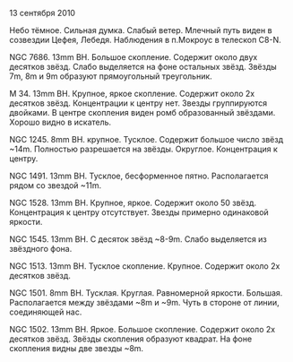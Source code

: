 13 сентября 2010

Небо тёмное. Сильная думка. Слабый ветер. Млечный путь виден в созвездии Цефея, Лебедя. Наблюдения в п.Мокроус в телескоп C8-N.

NGC 7686. 13mm BH. Большое скопление. Содержит около двух десятков звёзд. Слабо выделяется на фоне остальных звёзд. Звёзды 7m, 8m и 9m образуют прямоугольный треугольник.

M 34. 13mm BH. Крупное, яркое скопление. Содержит около 2х десятков звёзд. Концентрации к центру нет. Звезды группируются двойками. В центре скопления виден ромб образованный звёздами. Хорошо видно в искатель.

NGC 1245. 8mm BH. крупное. Тусклое. Содержит большое число звёзд ~14m. Полностью разрешается на звёзды. Округлое. Концентрация к центру.

NGC 1491. 13mm BH. Тусклое, бесформенное пятно. Располагается рядом со звездой ~11m.

NGC 1528. 13mm BH. Крупное, яркое. Содержит около 50 звёзд. Концентрация к центру отсутствует. Звезды примерно одинаковой яркости.

NGC 1545. 13mm BH. С десяток звёзд ~8-9m. Слабо выделяется из звёздного фона.

NGC 1513. 13mm BH. Тусклое скопление. Крупное. Содержит около 2х десятков звёзд.

NGC 1501. 8mm BH. Тусклая. Круглая. Равномерной яркости. Большая. Располагается между звёздами ~8m и ~9m. Чуть в стороне от линии, соединяющей нас.

NGC 1502. 13mm BH. Яркое. Большое скопление. Содержит около 2х десятков звёзд. Звёзды скопления образуют квадрат. На фоне скопления видны две звезды ~8m.